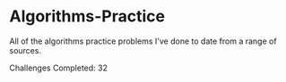 # Algorithms-Practice

All of the algorithms practice problems I've done to date from a range of sources.

Challenges Completed: 32

